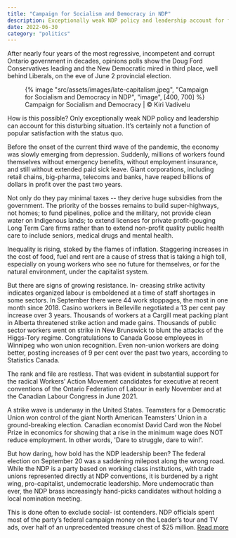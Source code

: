 ```yaml
---
title: "Campaign for Socialism and Democracy in NDP"
description: Exceptionally weak NDP policy and leadership account for failure of New Democratic Party
date: 2022-06-30
category: "politics"
---
```


After nearly four years of the most regressive, incompetent and corrupt Ontario government in decades, opinions polls show the Doug Ford Conservatives leading and the New Democratic mired in third place, well behind Liberals, on the eve of June 2 provincial election.

<!-- excerpt -->

<figure>
{% image "src/assets/images/late-capitalism.jpeg", "Campaign for Socialism and Democracy in NDP", "image", [400, 700] %}
<figcaption>Campaign for Socialism and Democracy | © Kiri Vadivelu</figcaption>
</figure>

How is this possible? Only exceptionally weak NDP policy and leadership can account for this disturbing situation. It’s certainly not a function of popular satisfaction with the status quo.

Before the onset of the current third wave of the pandemic, the economy was slowly emerging from depression. Suddenly, millions of workers found themselves without emergency benefits, without employment insurance, and still without extended paid sick leave. Giant corporations, including retail chains, big-pharma, telecoms and banks, have reaped billions of dollars in profit over the past two years.

Not only do they pay minimal taxes -- they derive huge subsidies from the government. The priority of the bosses remains to build super-highways, not homes; to fund pipelines, police and the military, not provide clean water on Indigenous lands; to extend licenses for private profit-gouging Long Term Care firms rather than to extend non-profit quality public health care to include seniors, medical drugs and mental health.

Inequality is rising, stoked by the flames of inflation. Staggering increases in the cost of food, fuel and rent are a cause of stress that is taking a high toll, especially on young workers who see no future for themselves, or for the natural environment, under the capitalist system.

But there are signs of growing resistance. In- creasing strike activity indicates organized labour is emboldened at a time of staff shortages in some sectors. In September there were 44 work stoppages, the most in one month since 2018. Casino workers in Belleville negotiated a 13 per cent pay increase over 3 years. Thousands of workers at a Cargill meat packing plant in Alberta threatened strike action and made gains. Thousands of public sector workers went on strike in New Brunswick to blunt the attacks of the Higgs-Tory regime. Congratulations to Canada Goose employees in Winnipeg who won union recognition. Even non-union workers are doing better, posting increases of 9 per cent over the past two years, according to Statistics Canada.

The rank and file are restless. That was evident in substantial support for the radical Workers’ Action Movement candidates for executive at recent conventions of the Ontario Federation of Labour in early November and at the Canadian Labour Congress in June 2021.

A strike wave is underway in the United States. Teamsters for a Democratic Union won control of the giant North American Teamsters’ Union in a ground-breaking election. Canadian economist David Card won the Nobel Prize in economics for showing that a rise in the minimum wage does NOT reduce employment. In other words, 'Dare to struggle, dare to win!'.

But how daring, how bold has the NDP leadership been? The federal election on September 20 was a saddening milepost along the wrong road. While the NDP is a party based on working class institutions, with trade unions represented directly at NDP conventions, it is burdened by a right wing, pro-capitalist, undemocratic leadership. More undemocratic than ever, the NDP brass increasingly hand-picks candidates without holding a local nomination meeting.

This is done often to exclude social- ist contenders. NDP officials spent most of the party’s federal campaign money on the Leader’s tour and TV ads, over half of an unprecedented treasure chest of $25 million. [Read more](https://ndpsocialists.ca/wp-content/uploads/2022/02/turn-left-winter-2022-3.pdf)
